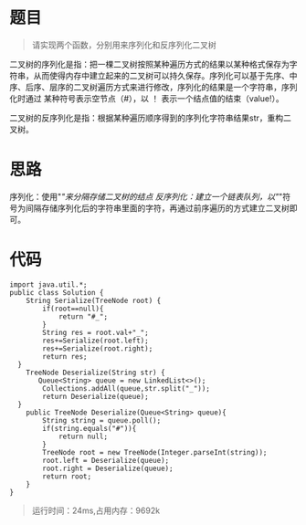 # 题目
>请实现两个函数，分别用来序列化和反序列化二叉树

二叉树的序列化是指：把一棵二叉树按照某种遍历方式的结果以某种格式保存为字符串，从而使得内存中建立起来的二叉树可以持久保存。序列化可以基于先序、中序、后序、层序的二叉树遍历方式来进行修改，序列化的结果是一个字符串，序列化时通过 某种符号表示空节点（#），以 ！ 表示一个结点值的结束（value!）。

二叉树的反序列化是指：根据某种遍历顺序得到的序列化字符串结果str，重构二叉树。
# 思路
序列化：使用"_"来分隔存储二叉树的结点
反序列化：建立一个链表队列，以"_"符号为间隔存储序列化后的字符串里面的字符，再通过前序遍历的方式建立二叉树即可。
# 代码
```
import java.util.*;
public class Solution {
    String Serialize(TreeNode root) {
        if(root==null){
            return "#_";
        }
        String res = root.val+"_";
        res+=Serialize(root.left);
        res+=Serialize(root.right);
        return res;
  }
    TreeNode Deserialize(String str) {
       Queue<String> queue = new LinkedList<>();
        Collections.addAll(queue,str.split("_"));
        return Deserialize(queue);
  }
    public TreeNode Deserialize(Queue<String> queue){
        String string = queue.poll();
        if(string.equals("#")){
            return null;
        }
        TreeNode root = new TreeNode(Integer.parseInt(string));
        root.left = Deserialize(queue);
        root.right = Deserialize(queue);
        return root;
    }
}
```
>运行时间：24ms,占用内存：9692k
